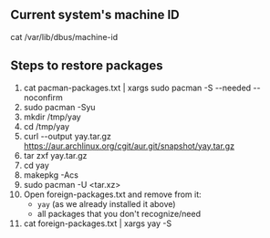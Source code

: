 ## Current system's machine ID

cat /var/lib/dbus/machine-id

## Steps to restore packages

1. cat pacman-packages.txt | xargs sudo pacman -S --needed --noconfirm
1. sudo pacman -Syu
1. mkdir /tmp/yay
1. cd /tmp/yay
1. curl --output yay.tar.gz https://aur.archlinux.org/cgit/aur.git/snapshot/yay.tar.gz
1. tar zxf yay.tar.gz
1. cd yay
1. makepkg -Acs
1. sudo pacman -U <tar.xz>
1. Open foreign-packages.txt and remove from it:
     - `yay` (as we already installed it above)
     - all packages that you don't recognize/need
1. cat foreign-packages.txt | xargs yay -S
